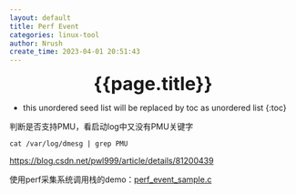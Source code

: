 ```yaml
---
layout: default
title: Perf Event
categories: linux-tool
author: Nrush
create_time: 2023-04-01 20:51:43
---
```

<center><strong><font size=6>{{page.title}}</font></strong></center>

- this unordered seed list will be replaced by toc as unordered list
{:toc}

判断是否支持PMU，看启动log中又没有PMU关键字
```
cat /var/log/dmesg | grep PMU
```

https://blog.csdn.net/pwl999/article/details/81200439

使用perf采集系统调用栈的demo：<a href="/sources/demo/perf_event/perf_event_sample.c" download="perf_event_sample.c">perf_event_sample.c</a>




